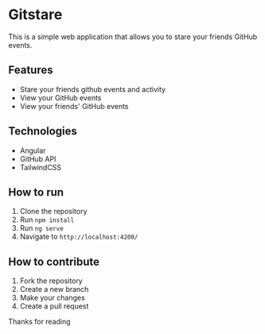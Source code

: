 # Gitstare

This is a simple web application that allows you to stare your friends GitHub events.

## Features

- Stare your friends github events and activity
- View your GitHub events
- View your friends' GitHub events

## Technologies

- Angular
- GitHub API
- TailwindCSS

## How to run

1. Clone the repository
2. Run `npm install`
3. Run `ng serve`
4. Navigate to `http://localhost:4200/`

## How to contribute

1. Fork the repository
2. Create a new branch
3. Make your changes
4. Create a pull request

Thanks for reading
